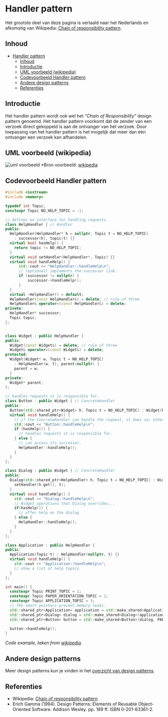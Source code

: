 # Handler pattern [](title-id)
Het grootste deel van deze pagina is vertaald naar het Nederlands en afkomstig van Wikipedia: [Chain of responsibility pattern](https://en.wikipedia.org/wiki/Chain-of-responsibility_pattern).


## Inhoud
- [Handler pattern ](#handler-pattern-)
  - [Inhoud](#inhoud)
  - [Introductie](#introductie)
  - [UML voorbeeld (wikipedia)](#uml-voorbeeld-wikipedia)
  - [Codevoorbeeld Handler pattern](#codevoorbeeld-handler-pattern)
  - [Andere design patterns](#andere-design-patterns)
  - [Referenties](#referenties)

## Introductie
Het handler pattern wordt ook wel het *"Chain of Responsibility"* design pattern genoemd.
Het handler pattern voorkomt dat de zender van een verzoek direct gekoppeld is aan de ontvanger van het verzoek.
Door toepassing van het handler pattern is het mogelijk dat meer dan één ontvanger een verzoek kan afhandelen.

## UML voorbeeld (wikipedia)
![uml voorbeeld](https://upload.wikimedia.org/wikipedia/commons/6/6a/W3sDesign_Chain_of_Responsibility_Design_Pattern_UML.jpg)
*Bron voorbeeld: [wikipedia](https://upload.wikimedia.org/wikipedia/commons/6/6a/W3sDesign_Chain_of_Responsibility_Design_Pattern_UML.jpg)

## Codevoorbeeld Handler pattern
```c++
#include <iostream>
#include <memory>

typedef int Topic;
constexpr Topic NO_HELP_TOPIC = -1;

// defines an interface for handling requests.
class HelpHandler { // Handler
public:
  HelpHandler(HelpHandler* h = nullptr, Topic t = NO_HELP_TOPIC)
    : successor(h), topic(t) {}
  virtual bool hasHelp() {
    return topic != NO_HELP_TOPIC;
  }
  virtual void setHandler(HelpHandler*, Topic) {}
  virtual void handleHelp() {
      std::cout << "HelpHandler::handleHelp\n";
      // (optional) implements the successor link.
      if (successor != nullptr) {
          successor->handleHelp();
      }
  }
  virtual ~HelpHandler() = default;
  HelpHandler(const HelpHandler&) = delete; // rule of three
  HelpHandler& operator=(const HelpHandler&) = delete;
private:
  HelpHandler* successor;
  Topic topic;
};


class Widget : public HelpHandler {
public:
  Widget(const Widget&) = delete; // rule of three
  Widget& operator=(const Widget&) = delete;
protected:
  Widget(Widget* w, Topic t = NO_HELP_TOPIC) 
    : HelpHandler(w, t), parent(nullptr) {
    parent = w;
  }
private:
  Widget* parent;
};

// handles requests it is responsible for.
class Button : public Widget { // ConcreteHandler
public:
  Button(std::shared_ptr<Widget> h, Topic t = NO_HELP_TOPIC) : Widget(h.get(), t) {}
  virtual void handleHelp() {
    // if the ConcreteHandler can handle the request, it does so; otherwise it forwards the request to its successor.
    std::cout << "Button::handleHelp\n";
    if (hasHelp()) {
      // handles requests it is responsible for.
    } else {      
      // can access its successor.
      HelpHandler::handleHelp();
    }
  }
};

class Dialog : public Widget { // ConcreteHandler
public:
  Dialog(std::shared_ptr<HelpHandler> h, Topic t = NO_HELP_TOPIC) : Widget(nullptr) {
    setHandler(h.get(), t);
  }
  virtual void handleHelp() {
    std::cout << "Dialog::handleHelp\n";
    // Widget operations that Dialog overrides...
    if(hasHelp()) {
      // offer help on the dialog
    } else {
      HelpHandler::handleHelp();
    }
  }
};

class Application : public HelpHandler {
public:
  Application(Topic t) : HelpHandler(nullptr, t) {}
  virtual void handleHelp() {
    std::cout << "Application::handleHelp\n";
    // show a list of help topics
  }
};

int main() {
  constexpr Topic PRINT_TOPIC = 1;
  constexpr Topic PAPER_ORIENTATION_TOPIC = 2;
  constexpr Topic APPLICATION_TOPIC = 3;
  // The smart pointers prevent memory leaks.
  std::shared_ptr<Application> application = std::make_shared<Application>(APPLICATION_TOPIC);
  std::shared_ptr<Dialog> dialog = std::make_shared<Dialog>(application, PRINT_TOPIC);
  std::shared_ptr<Button> button = std::make_shared<Button>(dialog, PAPER_ORIENTATION_TOPIC);

  button->handleHelp();
}
```
*Code example, taken from [wikipedia](https://en.wikipedia.org/wiki/Chain-of-responsibility_pattern).*

## Andere design patterns
Meer design patterns kun je vinden in het [overzicht van design patterns](README.md).

## Referenties
- Wikipedia: [Chain of responsibility pattern](https://en.wikipedia.org/wiki/Chain-of-responsibility_pattern)
- Erich Gamma (1994). Design Patterns: Elements of Reusable Object-Oriented Software. Addison Wesley. pp. 189 ff. ISBN 0-201-63361-2.